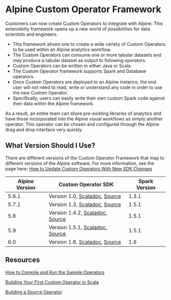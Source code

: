 # Alpine Custom Operator Framework

Customers can now create Custom Operators to integrate with Alpine. This extensibilty framework opens up a new world of possibilities for data scientists and engineers.

- This framework allows one to create a wide variety of Custom Operators to be used within an Alpine analytics workflow.
- The Custom Operators can consume one or more tabular datasets and may produce a tabular dataset as output to following operators. 
- Custom Operators can be written in either Java or Scala.
- The Custom Operator framework supports Spark and Database operators. 
- Once Custom Operators are deployed to an Alpine instance, the end user will not need to read, write or understand any code in order to use the new Custom Operator.
- Specifically, users can easily write their own custom Spark code against their data within the Alpine framework.  

As a result, an entire team can share pre-existing libraries of analytics and have those incorporated into the Alpine visual workflows as simply another operator. This operator can be chosen and configured through the Alpine drag and drop interface very quickly. 

## What Version Should I Use?

There are different versions of the Custom Operator Framework that map to different versions of the Alpine software. For more information, see the page here: [How to Update Custom Operators With New SDK Changes](https://alpine.atlassian.net/wiki/display/KB/How+to+Update+Custom+Operators+With+New+SDK+Changes)

Alpine Version | Custom Operator SDK | Spark Version 
-------------- | --------------------------- | -------------
5.6.1          | Version 1.0, [Scaladoc](http://alpinenow.github.io/PluginSDK/1.0/api/), [Source](https://github.com/AlpineNow/PluginSDK/tree/release-1.0)   | 1.3.1 
5.7.1          | Version 1.3, [Scaladoc](http://alpinenow.github.io/PluginSDK/1.3/api/), [Source](https://github.com/AlpineNow/PluginSDK/tree/v1.3)  | 1.5.1
5.8            | Version 1.4.2, [Scaladoc](http://alpinenow.github.io/PluginSDK/1.4/api/), [Source](https://github.com/AlpineNow/PluginSDK/tree/v1.4)  | 1.5.1  
5.9            | Version 1.5.1, [Scaladoc](http://alpinenow.github.io/PluginSDK/1.5/api/), [Source](https://github.com/AlpineNow/PluginSDK/tree/v1.5)  | 1.5.1  
6.0            | Version 1.6, [Scaladoc](http://alpinenow.github.io/PluginSDK/1.6/api/), [Source](https://github.com/AlpineNow/PluginSDK/tree/v1.6)  | 1.6  

## Resources

[How to Compile and Run the Sample Operators](https://alpine.atlassian.net/wiki/display/V6/How+To+Compile+and+Run+the+Sample+Operators)

[Building Your First Custom Operator in Scala](https://alpine.atlassian.net/wiki/display/V6/Building+Your+First+Custom+Operator+in+Scala)

[Building a Source Operator](https://alpine.atlassian.net/wiki/display/V6/Building+a+Source+Operator)
